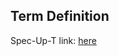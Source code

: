 ## Term Definition

Spec-Up-T link: <a href='https://weboftrust.github.io/WOT-terms/docs/glossary/KERIA'>here</a>
